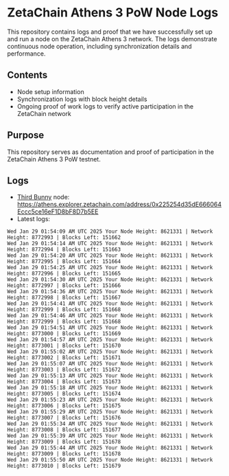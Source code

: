 # ZetaChain Athens 3 PoW Node Logs
This repository contains logs and proof that we have successfully set up and run a node on the ZetaChain Athens 3 network. The logs demonstrate continuous node operation, including synchronization details and performance.

## Contents
- Node setup information
- Synchronization logs with block height details
- Ongoing proof of work logs to verify active participation in the ZetaChain network

## Purpose
This repository serves as documentation and proof of participation in the ZetaChain Athens 3 PoW testnet.

## Logs

- [Third Bunny](https://thirdbunny.xyz/) node: https://athens.explorer.zetachain.com/address/0x225254d35dE666064Eccc5ce16eF1D8bF8D7b5EE
- Latest logs:
```
Wed Jan 29 01:54:09 AM UTC 2025 Your Node Height: 8621331 | Network Height: 8772993 | Blocks Left: 151662
Wed Jan 29 01:54:14 AM UTC 2025 Your Node Height: 8621331 | Network Height: 8772994 | Blocks Left: 151663
Wed Jan 29 01:54:20 AM UTC 2025 Your Node Height: 8621331 | Network Height: 8772995 | Blocks Left: 151664
Wed Jan 29 01:54:25 AM UTC 2025 Your Node Height: 8621331 | Network Height: 8772996 | Blocks Left: 151665
Wed Jan 29 01:54:30 AM UTC 2025 Your Node Height: 8621331 | Network Height: 8772997 | Blocks Left: 151666
Wed Jan 29 01:54:36 AM UTC 2025 Your Node Height: 8621331 | Network Height: 8772998 | Blocks Left: 151667
Wed Jan 29 01:54:41 AM UTC 2025 Your Node Height: 8621331 | Network Height: 8772999 | Blocks Left: 151668
Wed Jan 29 01:54:46 AM UTC 2025 Your Node Height: 8621331 | Network Height: 8772999 | Blocks Left: 151668
Wed Jan 29 01:54:51 AM UTC 2025 Your Node Height: 8621331 | Network Height: 8773000 | Blocks Left: 151669
Wed Jan 29 01:54:57 AM UTC 2025 Your Node Height: 8621331 | Network Height: 8773001 | Blocks Left: 151670
Wed Jan 29 01:55:02 AM UTC 2025 Your Node Height: 8621331 | Network Height: 8773002 | Blocks Left: 151671
Wed Jan 29 01:55:07 AM UTC 2025 Your Node Height: 8621331 | Network Height: 8773003 | Blocks Left: 151672
Wed Jan 29 01:55:13 AM UTC 2025 Your Node Height: 8621331 | Network Height: 8773004 | Blocks Left: 151673
Wed Jan 29 01:55:18 AM UTC 2025 Your Node Height: 8621331 | Network Height: 8773005 | Blocks Left: 151674
Wed Jan 29 01:55:23 AM UTC 2025 Your Node Height: 8621331 | Network Height: 8773006 | Blocks Left: 151675
Wed Jan 29 01:55:29 AM UTC 2025 Your Node Height: 8621331 | Network Height: 8773007 | Blocks Left: 151676
Wed Jan 29 01:55:34 AM UTC 2025 Your Node Height: 8621331 | Network Height: 8773008 | Blocks Left: 151677
Wed Jan 29 01:55:39 AM UTC 2025 Your Node Height: 8621331 | Network Height: 8773009 | Blocks Left: 151678
Wed Jan 29 01:55:44 AM UTC 2025 Your Node Height: 8621331 | Network Height: 8773009 | Blocks Left: 151678
Wed Jan 29 01:55:50 AM UTC 2025 Your Node Height: 8621331 | Network Height: 8773010 | Blocks Left: 151679
```
